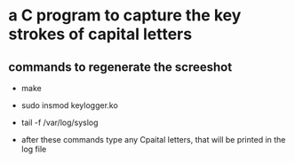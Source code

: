 # a C program to capture the key strokes of capital letters

## commands to regenerate the screeshot
* make
* sudo insmod keylogger.ko
* tail -f /var/log/syslog

* after these commands type any Cpaital letters, that will be printed in the log file
